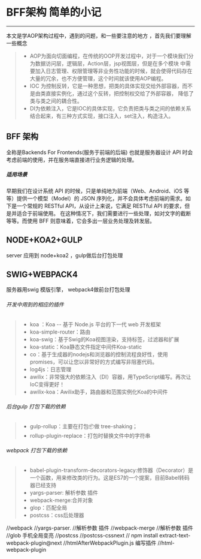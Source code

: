 # BFF架构 简单的小记
------
本文是学AOP架构过程中，遇到的问题，和一些要注意的地方 ，首先我们要理解一些概念

	
> * AOP为面向切面编程，在传统的OOP开发过程中，对于一个模块我们分为数据访问层，逻辑层，Action层，jsp视图层，但是在多个模块
中需要加入日志管理、权限管理等非业务性功能的时候，就会使得代码存在大量的冗余，也不方便管理，这个时间就该使用AOP编程。
> * IOC 为控制反转，它是一种思想，把类的具体实现交给外部容器，而不是由类直接实例化，通过这个反转，把控制权交给了外部容器，
降低了类与类之间的耦合性。
> * DI为依赖注入，它是IOC的具体实现，它负责把类与类之间的依赖关系结合起来，有三种方式实现，接口注入，set注入，构造注入。

## BFF 架构
全称是Backends For Frontends(服务于前端的后端) 也就是服务器设计 API 时会考虑前端的使用，并在服务端直接进行业务逻辑的处理。
#####  适用场景
早期我们在设计系统 API 的时候，只是单纯地为前端（Web、Android、iOS 等等）提供一个模型（Model）的 JSON 序列化，并不会具体考虑前端的需求。如下是一个常规的 RESTful API，从设计上来说，它满足 RESTful API 的要求，但是并适合于前端使用。
在这种情况下，我们需要进行一些处理，如对文字的截断等等。而使用 BFF 则意味着，它会多出一层业务处理及转发层。

## NODE+KOA2+GULP
server 应用到 node+koa2 ，gulp做后台打包处理

## SWIG+WEBPACK4
服务器用swig 模版引擎， webpack4做前台打包处理

###### 开发中用到的相应的插件
> * koa ：Koa -- 基于 Node.js 平台的下一代 web 开发框架
> * koa-simple-router：路由
> * koa-swig：基于Swig的Koa视图渲染，支持标签，过滤器和扩展
> * koa-static：Koa静态文件指定中间件Koa-static
> * co：基于生成器的nod​​ejs和浏览器的控制流程良好性，使用promises，可以让您以非常好的方式编写非阻塞代码。	
> * log4js：日志管理
> * awilix：非常强大的依赖注入（DI）容器，用TypeScript编写。再次让IoC变得更好！
> * awilix-koa：Awilix助手，路由器和范围实例化Koa的中间件

###### 后台gulp 打包下载的依赖
> * gulp-rollup：主要在打包📦做 tree-shaking；
> * rollup-plugin-replace：打包时替换文件中的字符串

###### webpack  打包下载的依赖
> * babel-plugin-transform-decorators-legacy:修饰器（Decorator）是一个函数，用来修改类的行为。这是ES7的一个提案，目前Babel转码器已经支持
> * yargs-parser: 解析参数 插件
> * webpack-merge:合并对象
> * glop：匹配全局
> * postcss：css后处理器

//webpack
//yargs-parser. //解析参数 插件
//webpack-merge //解析参数 插件
//glob     手机全局变亮
//postcss
//postcss-cssnext
// npm install extract-text-webpack-plugin@next
//htmlAfterWebpackPlugin.js 编写插件
//html-webpack-plugin